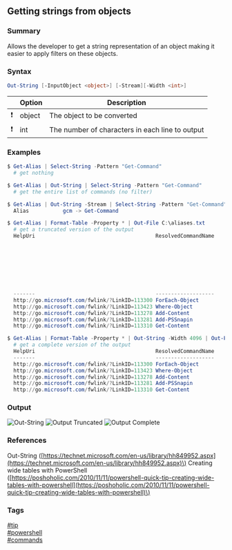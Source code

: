 ## Getting strings from objects

### Summary
Allows the developer to get a string representation of an object making it easier to apply filters on these objects.

### Syntax
```powershell
Out-String [-InputObject <object>] [-Stream][-Width <int>]
```

|               | Option | Description                                     |
| :-----------: | ------ | ----------------------------------------------- |
| :exclamation: | object | The object to be converted                      |
| :exclamation: | int    | The number of characters in each line to output |

### Examples
```powershell
$ Get-Alias | Select-String -Pattern "Get-Command"
  # get nothing

$ Get-Alias | Out-String | Select-String -Pattern "Get-Command"
  # get the entire list of commands (no filter)

$ Get-Alias | Out-String -Stream | Select-String -Pattern "Get-Command"
  Alias           gcm -> Get-Command

$ Get-Alias | Format-Table -Property * | Out-File C:\aliases.txt
  # get a truncated version of the output
  HelpUri                                       ResolvedCommandName            DisplayName                             Re
                                                                                                                       fe
                                                                                                                       re
                                                                                                                       nc
                                                                                                                       ed
                                                                                                                       Co
                                                                                                                       mm
                                                                                                                       an
                                                                                                                       d 
  -------                                       -------------------            -----------                             --
  http://go.microsoft.com/fwlink/?LinkID=113300 ForEach-Object                 % -> ForEach-Object                     Fo
  http://go.microsoft.com/fwlink/?LinkID=113423 Where-Object                   ? -> Where-Object                       Wh
  http://go.microsoft.com/fwlink/?LinkID=113278 Add-Content                    ac -> Add-Content                       Ad
  http://go.microsoft.com/fwlink/?LinkID=113281 Add-PSSnapin                   asnp -> Add-PSSnapin                    Ad
  http://go.microsoft.com/fwlink/?LinkID=113310 Get-Content                    cat -> Get-Content                      Ge

$ Get-Alias | Format-Table -Property * | Out-String -Width 4096 | Out-File C:\aliases-complete.txt
  # get a complete version of the output
  HelpUri                                       ResolvedCommandName            DisplayName                             ReferencedCommand              ResolvedCommand                Definition                                          
  -------                                       -------------------            -----------                             -----------------              ---------------                ----------
  http://go.microsoft.com/fwlink/?LinkID=113300 ForEach-Object                 % -> ForEach-Object                     ForEach-Object                 ForEach-Object                 ForEach-Object                                             
  http://go.microsoft.com/fwlink/?LinkID=113423 Where-Object                   ? -> Where-Object                       Where-Object                   Where-Object                   Where-Object                                     
  http://go.microsoft.com/fwlink/?LinkID=113278 Add-Content                    ac -> Add-Content                       Add-Content                    Add-Content                    Add-Content                                              
  http://go.microsoft.com/fwlink/?LinkID=113281 Add-PSSnapin                   asnp -> Add-PSSnapin                    Add-PSSnapin                   Add-PSSnapin                   Add-PSSnapIn                                     
  http://go.microsoft.com/fwlink/?LinkID=113310 Get-Content                    cat -> Get-Content                      Get-Content                    Get-Content                    Get-Content  
```

### Output
![Out-String](https://cloud.githubusercontent.com/assets/19519411/19311722/2641cd3e-9055-11e6-8c4e-0a59c2f47109.png)
![Output Truncated](https://cloud.githubusercontent.com/assets/19519411/19311723/26486054-9055-11e6-9075-eb82ea617d7d.png)
![Output Complete](https://cloud.githubusercontent.com/assets/19519411/19311721/26350950-9055-11e6-8415-8c1ee02ce012.png)

### References
Out-String \([https://technet.microsoft.com/en-us/library/hh849952.aspx](https://technet.microsoft.com/en-us/library/hh849952.aspx)\)
Creating wide tables with PowerShell \([https://poshoholic.com/2010/11/11/powershell-quick-tip-creating-wide-tables-with-powershell](https://poshoholic.com/2010/11/11/powershell-quick-tip-creating-wide-tables-with-powershell)\)

### Tags
[#tip](../../tips.md)  
[#powershell](../powershell.md)  
[#commands](commands.md)